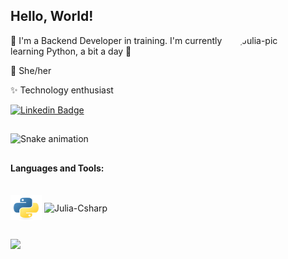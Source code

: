 ## Hello, World!
 <div>
    <img align="right" alt="Julia-pic" height="150" width="150" style="border-radius:50px;" src="https://blogger.googleusercontent.com/img/b/R29vZ2xl/AVvXsEiuNshVOGYfPtk-LwdbNW5OYLKpVn91UZeHCKRwKmeksOVta__No0Ok_HgnL1SxFThvxtVMaj_wxwEHwS8SlXMLKO06-tnFwHiowMFAOXdMnOvNtJp3v43G7mdpKYjJ1r8EejK-juk6XAwyWa3YVj9WZQo-KkUhV_eIN1lbZq2VTVO6PXotmMrLS-ns-Q/s320/Meu%20GIF%20em%20roxo.gif">
</div>

🧡 I'm a Backend Developer in training. I'm currently learning Python, a bit a day 🧡 

🍄 She/her

✨ Technology enthusiast


[![Linkedin Badge](https://img.shields.io/badge/-LinkedIn-blue?style=flat-square&logo=Linkedin&logoColor=white&link=https://www.linkedin.com/in/juliasofreio/)](https://www.linkedin.com/in/juliasofreio/) 

##

![Snake animation](https://github.com/juliasofreio/juliasofreio/blob/output/github-contribution-grid-snake.svg)

##

#### Languages and Tools:
<div style="display: inline_block"><br>
  <img align="center" alt="Julia-Python" height="40" width="50" src="https://raw.githubusercontent.com/devicons/devicon/master/icons/python/python-original.svg">
  <img align="center" alt="Julia-Csharp" height="70" width="80" src="https://cdn.jsdelivr.net/gh/devicons/devicon/icons/git/git-plain-wordmark.svg">
 </div>
 
##
<div>
    <a href="http://github.com/juliasofreio">
    <img height="180em" src="https://github-readme-stats.vercel.app/api?username=juliasofreio&show_icons=true&theme=dracula&include_all_commits=true&count_private=true"/>   
</div>
